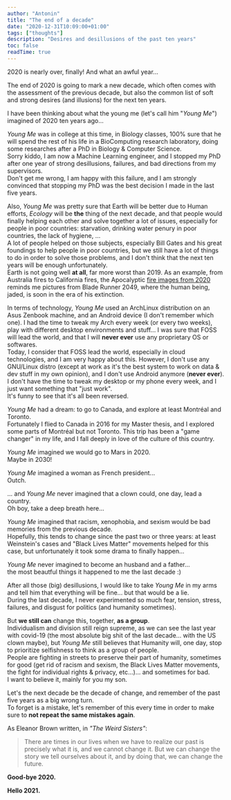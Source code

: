 ```yaml
---
author: "Antonin"
title: "The end of a decade"
date: "2020-12-31T10:09:00+01:00"
tags: ["thoughts"]
description: "Desires and desillusions of the past ten years"
toc: false
readTime: true
---
```


2020 is nearly over, finally! And what an awful year...

The end of 2020 is going to mark a new decade, which often comes with the assessment of the previous decade, but also the common list of soft and strong desires (and illusions) for the next ten years.

I have been thinking about what the young me (let's call him "_Young Me_") imagined of 2020 ten years ago...

_Young Me_ was in college at this time, in Biology classes, 100% sure that he will spend the rest of his life in a 
BioComputing research laboratory, doing some researches after a PhD in Biology & Computer Science.  
Sorry kiddo, I am now a Machine Learning engineer, and I stopped my PhD after one year of strong desillusions, failures, and bad directions from my supervisors.  
Don't get me wrong, I am happy with this failure, and I am strongly convinced that stopping my PhD was the best decision I made in the last five years.

Also, _Young Me_ was pretty sure that Earth will be better due to Human efforts, *Ecology* will be **the** thing of the next decade, and that people would finally helping each other and solve together a lot of issues, especially for people in poor countries: starvation, drinking water penury in poor countries, the lack of hygiene, ...  
A lot of people helped on those subjects, especially Bill Gates and his great foundings to help people in poor countries, but we still have a lot of things to do in order to solve those problems, and I don't think that the next ten years will be enough unfortunately.  
Earth is not going well **at all**, far more worst than 2019.
As an example, from Australia fires to California fires, the Apocalyptic [fire images from 2020](https://www.9news.com.au/world/california-wildfires-photographer-captures-2020-in-one-image-as-fire-surrounds-covid19-safety-message/3a3ba113-77ad-4931-9f52-0647c58756b6) reminds me pictures from Blade Runner 2049, where the human being, jaded, is soon in the era of his extinction.

In terms of technology, _Young Me_ used an ArchLinux distribution on an Asus Zenbook machine, and an Android device (I don't remember which one). I had the time to tweak my Arch every week (or every two weeks), play with different desktop environments and stuff... I was sure that FOSS will lead the world, and that I will **never ever** use any proprietary OS or softwares.  
Today, I consider that FOSS lead the world, especially in cloud technologies, and I am very happy about this.
However, I don't use any GNU/Linux distro (except at work as it's the best system to work on data & dev stuff in my own opinion), and I don't use Android anymore (**never ever**).
I don't have the time to tweak my desktop or my phone every week, and I just want something that "just work".  
It's funny to see that it's all been reversed.

_Young Me_ had a dream: to go to Canada, and explore at least Montréal and Toronto.  
Fortunately I flied to Canada in 2016 for my Master thesis, and I explored some parts of Montréal but not Toronto.
This trip has been a "game changer" in my life, and I fall deeply in love of the culture of this country.

_Young Me_ imagined we would go to Mars in 2020.  
Maybe in 2030!

_Young Me_ imagined a woman as French president...  
Outch.

... and _Young Me_ never imagined that a clown could, one day, lead a country.  
Oh boy, take a deep breath here...

_Young Me_ imagined that racism, xenophobia, and sexism would be bad memories from the previous decade.  
Hopefully, this tends to change since the past two or three years: at least Weinstein's cases and "Black Lives Matter" movements helped for this case, but unfortunately it took some drama to finally happen...

_Young Me_ never imagined to become an husband and a father...  
the most beautful things it happened to me the last decade :)

After all those (big) desillusions, I would like to take _Young Me_ in my arms and tell him that everything will be fine... but that would be a lie.  
During the last decade, I never experimented so much fear, tension, stress, failures, and disgust for politics (and humanity sometimes).

But **we still can** change this, together, **as a group**.  
Individualism and division still reign supreme, as we can see the last year with covid-19 (the most absolute big shit of the last decade... with the US clown maybe), but _Young Me_ still believes that Humanity will, one day, stop to prioritize selfishness to think as a group of people.  
People are fighting in streets to preserve their part of humanity, sometimes for good (get rid of racism and sexism, the Black Lives Matter movements, the fight for individual rights & privacy, etc...)... and sometimes for bad.  
I want to believe it, mainly for you my son.

Let's the next decade be the decade of change, and remember of the past five years as a big wrong turn.  
To forget is a mistake, let's remember of this every time in order to make sure to **not repeat the same mistakes again**.

As Eleanor Brown written, in _"The Weird Sisters"_:

> There are times in our lives when we have to realize our past is precisely what it is, and we cannot change it. But we can change the story we tell ourselves about it, and by doing that, we can change the future.

**Good-bye 2020.**

**Hello 2021.**
